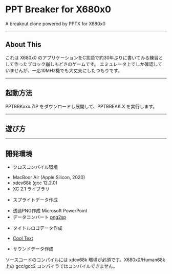 # PPT Breaker for X680x0

A breakout clone powered by PPTX for X680x0

---

## About This

これは X680x0 のアプリケーションをC言語で約30年ぶりに書いてみる練習として作ったブロック崩しもどきのゲームです。
エミュレータ上でしか確認していませんが、一応10MHz機でも大丈夫にしたつもりです。

---

## 起動方法

PPTBRKxxx.ZIP をダウンロードし展開して、PPTBREAK.X を実行します。

---

## 遊び方

---

## 開発環境

* クロスコンパイル環境
 - MacBoor Air (Apple Silicon, 2020)
 - [xdev68k](https://guthub.com/yosshin4004/xdev68/) (gcc 12.2.0)
 - XC 2.1 ライブラリ

* スプライトデータ作成
 - 透過PNG作成 Microsoft PowerPoint
 - データコンバート [png2sp](https://github.com/tantanGH/png2sp/)

* タイトルロゴデータ作成
 - [Cool Text](https://ja.cooltext.com/)

* サウンドデータ作成

ソースコードのコンパイルには xdev68k 環境が必須です。X680x0/Human68k 上の gcc/gcc2 コンパイラではコンパイルできません。